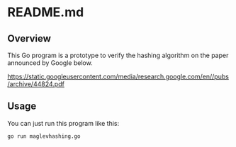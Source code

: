 # README.md

## Overview

This Go program is a prototype to verify the hashing algorithm on the paper announced by Google below.

https://static.googleusercontent.com/media/research.google.com/en//pubs/archive/44824.pdf

## Usage

You can just run this program like this:

```
go run maglevhashing.go
```
